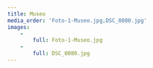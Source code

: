```yaml
---
title: Museo
media_order: 'Foto-1-Museo.jpg,DSC_0080.jpg'
images:
    -
        full: Foto-1-Museo.jpg
    -
        full: DSC_0080.jpg
---
```


